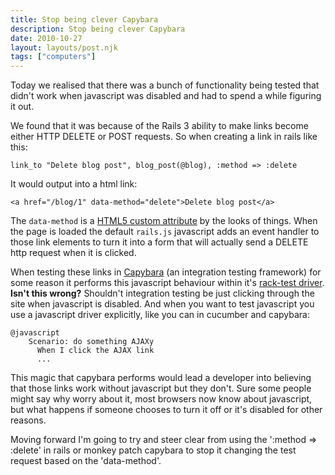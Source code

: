 ```yaml
---
title: Stop being clever Capybara
description: Stop being clever Capybara
date: 2010-10-27
layout: layouts/post.njk
tags: ["computers"]
---
```

Today we realised that there was a bunch of functionality being tested that didn't work when javascript was disabled and had to spend a while figuring it out.

We found that it was because of the Rails 3 ability to make links become either HTTP DELETE or POST requests. So when creating a link in rails like this:

    link_to "Delete blog post", blog_post(@blog), :method => :delete

It would output into a html link:

    <a href="/blog/1" data-method="delete">Delete blog post</a>

The `data-method` is a [HTML5 custom attribute](http://ejohn.org/blog/html-5-data-attributes/) by the looks of things. When the page is loaded the default `rails.js` javascript adds an event handler to those link elements to turn it into a form that will actually send a DELETE http request when it is clicked.

When testing these links in [Capybara](http://github.com/jnicklas/capybara) (an integration testing framework) for some reason it performs this javascript behaviour within it's [rack-test driver](http://github.com/jnicklas/capybara/commit/58d4d0ca). **Isn't this wrong?** Shouldn't integration testing be just clicking through the site when javascript is disabled. And when you want to test javascript you use a javascript driver explicitly, like you can in cucumber and capybara:

    @javascript
        Scenario: do something AJAXy
          When I click the AJAX link
          ...

This magic that capybara performs would lead a developer into believing that those links work without javascript but they don't. Sure some people might say why worry about it, most browsers now know about javascript, but what happens if someone chooses to turn it off or it's disabled for other reasons.

Moving forward I'm going to try and steer clear from using the ':method =\> :delete' in rails or monkey patch capybara to stop it changing the test request based on the 'data-method'.

<script src="http://gist.github.com/649000.js?file=capybara_monkey_patch.rb"></script>
